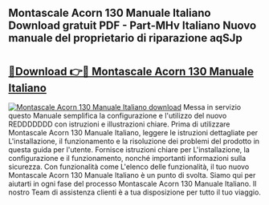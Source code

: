 ## Montascale Acorn 130 Manuale Italiano Download gratuit PDF - Part-MHv Italiano Nuovo manuale del proprietario di riparazione aqSJp

# <h2><a href="http://dfgwqm7.blite.top/?on=Montascale+Acorn+130+Manuale+Italiano">🔗Download 👉🔴 Montascale Acorn 130 Manuale Italiano</a></h2>

[![Montascale Acorn 130 Manuale Italiano download](https://i.imgur.com/lujVjoI.png)](http://dfgwqm7.blite.top/?on=Montascale+Acorn+130+Manuale+Italiano)
Messa in servizio questo Manuale semplifica la configurazione e l'utilizzo del nuovo REDDDDDDD con istruzioni e illustrazioni chiare. Prima di utilizzare Montascale Acorn 130 Manuale Italiano, leggere le istruzioni dettagliate per L'installazione, il funzionamento e la risoluzione dei problemi del prodotto in questa guida per l'utente. Fornisce istruzioni chiare per L'installazione, la configurazione e il funzionamento, nonché importanti informazioni sulla sicurezza. Con funzionalità come L'elenco delle funzionalità, il tuo nuovo Montascale Acorn 130 Manuale Italiano è un punto di svolta. Siamo qui per aiutarti in ogni fase del processo Montascale Acorn 130 Manuale Italiano. Il nostro Team di assistenza clienti è a tua disposizione per tutto il tuo viaggio.
